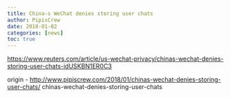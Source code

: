```yaml
---
title: China-s WeChat denies storing user chats
author: PipisCrew
date: 2018-01-02
categories: [news]
toc: true
---
```


https://www.reuters.com/article/us-wechat-privacy/chinas-wechat-denies-storing-user-chats-idUSKBN1ER0C3

origin - http://www.pipiscrew.com/2018/01/chinas-wechat-denies-storing-user-chats/ chinas-wechat-denies-storing-user-chats